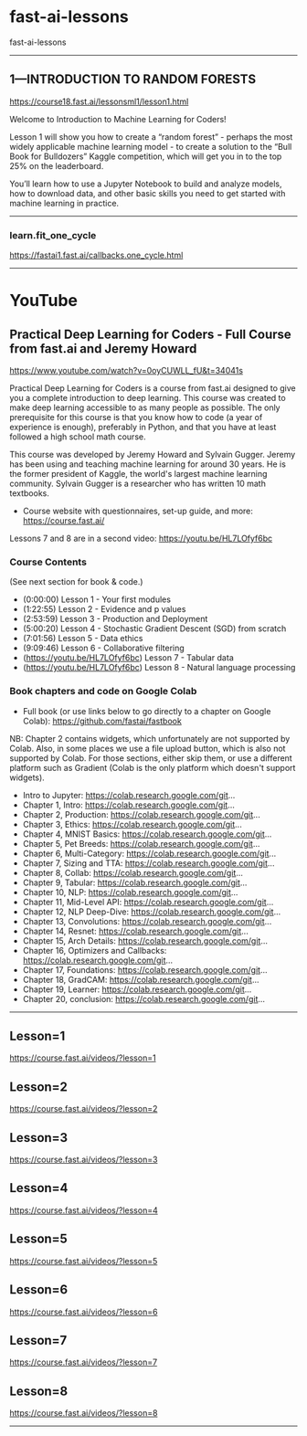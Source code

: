 # fast-ai-lessons
fast-ai-lessons



-------

## 1—INTRODUCTION TO RANDOM FORESTS
https://course18.fast.ai/lessonsml1/lesson1.html


Welcome to Introduction to Machine Learning for Coders! 

Lesson 1 will show you how to create a “random forest” - perhaps the most widely applicable machine learning model - to create a solution to the “Bull Book for Bulldozers” Kaggle competition, which will get you in to the top 25% on the leaderboard. 

You’ll learn how to use a Jupyter Notebook to build and analyze models, how to download data, and other basic skills you need to get started with machine learning in practice.



-------


### learn.fit_one_cycle
https://fastai1.fast.ai/callbacks.one_cycle.html




-------

# YouTube

## Practical Deep Learning for Coders - Full Course from fast.ai and Jeremy Howard
https://www.youtube.com/watch?v=0oyCUWLL_fU&t=34041s

Practical Deep Learning for Coders is a course from fast.ai designed to give you a complete introduction to deep learning. This course was created to make deep learning accessible to as many people as possible. The only prerequisite for this course is that you know how to code (a year of experience is enough), preferably in Python, and that you have at least followed a high school math course.

This course was developed by Jeremy Howard and Sylvain Gugger. Jeremy has been using and teaching machine learning for around 30 years. He is the former president of Kaggle, the world's largest machine learning community. Sylvain Gugger is a researcher who has written 10 math textbooks.


-  Course website with questionnaires, set-up guide, and more: https://course.fast.ai/

Lessons 7 and 8 are in a second video: https://youtu.be/HL7LOfyf6bc

### Course Contents 
(See next section for book & code.)
-  (0:00:00) Lesson 1 - Your first modules
-  (1:22:55) Lesson 2 - Evidence and p values
-  (2:53:59) Lesson 3 - Production and Deployment
-  (5:00:20) Lesson 4 - Stochastic Gradient Descent (SGD) from scratch
-  (7:01:56) Lesson 5 - Data ethics
-  (9:09:46) Lesson 6 - Collaborative filtering
-  (https://youtu.be/HL7LOfyf6bc) Lesson 7 - Tabular data
-  (https://youtu.be/HL7LOfyf6bc) Lesson 8 - Natural language processing

### Book chapters and code on Google Colab 

-  Full book (or use links below to go directly to a chapter on Google Colab): https://github.com/fastai/fastbook

NB: Chapter 2 contains widgets, which unfortunately are not supported by Colab. Also, in some places we use a file upload button, which is also not supported by Colab. For those sections, either skip them, or use a different platform such as Gradient (Colab is the only platform which doesn't support widgets).

-  Intro to Jupyter: https://colab.research.google.com/git...
-  Chapter 1, Intro: https://colab.research.google.com/git...
-  Chapter 2, Production: https://colab.research.google.com/git...
-  Chapter 3, Ethics: https://colab.research.google.com/git...
-  Chapter 4, MNIST Basics: https://colab.research.google.com/git...
-  Chapter 5, Pet Breeds: https://colab.research.google.com/git...
-  Chapter 6, Multi-Category: https://colab.research.google.com/git...
-  Chapter 7, Sizing and TTA: https://colab.research.google.com/git...
-  Chapter 8, Collab: https://colab.research.google.com/git...
-  Chapter 9, Tabular: https://colab.research.google.com/git...
-  Chapter 10, NLP: https://colab.research.google.com/git...
-  Chapter 11, Mid-Level API: https://colab.research.google.com/git...
-  Chapter 12, NLP Deep-Dive: https://colab.research.google.com/git...
-  Chapter 13, Convolutions: https://colab.research.google.com/git...
-  Chapter 14, Resnet: https://colab.research.google.com/git...
-  Chapter 15, Arch Details: https://colab.research.google.com/git...
-  Chapter 16, Optimizers and Callbacks: https://colab.research.google.com/git...
-  Chapter 17, Foundations: https://colab.research.google.com/git...
-  Chapter 18, GradCAM: https://colab.research.google.com/git...
-  Chapter 19, Learner: https://colab.research.google.com/git...
-  Chapter 20, conclusion: https://colab.research.google.com/git...

-------

## Lesson=1
https://course.fast.ai/videos/?lesson=1

## Lesson=2
https://course.fast.ai/videos/?lesson=2

## Lesson=3
https://course.fast.ai/videos/?lesson=3


## Lesson=4
https://course.fast.ai/videos/?lesson=4

## Lesson=5
https://course.fast.ai/videos/?lesson=5

## Lesson=6
https://course.fast.ai/videos/?lesson=6

## Lesson=7
https://course.fast.ai/videos/?lesson=7


## Lesson=8
https://course.fast.ai/videos/?lesson=8

-------




